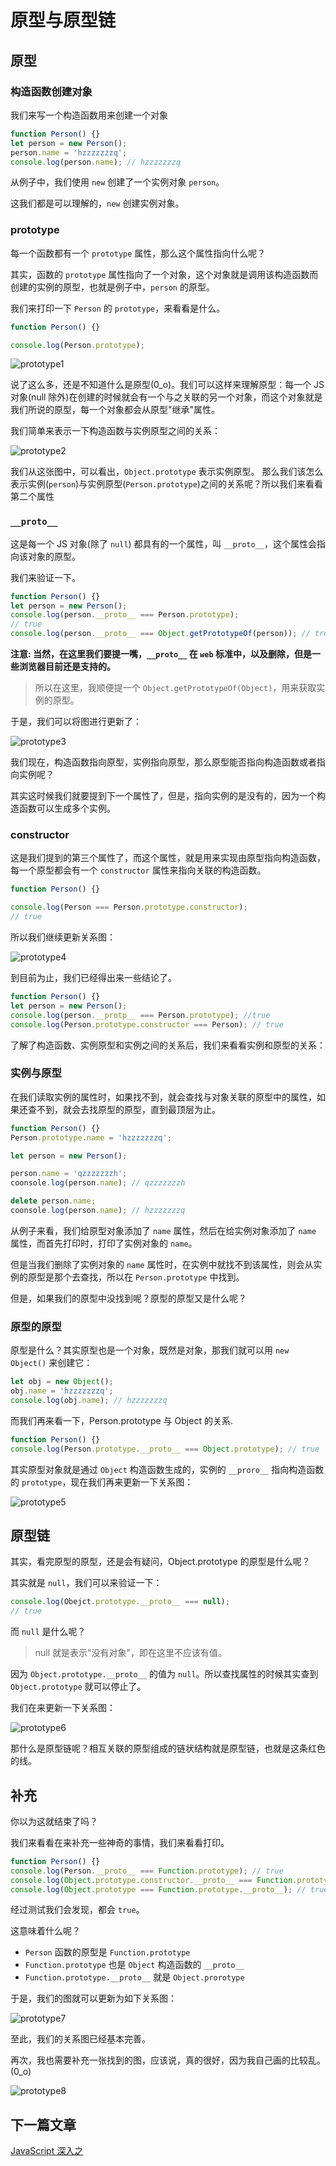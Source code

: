 # 原型与原型链

## 原型

### 构造函数创建对象

我们来写一个构造函数用来创建一个对象

```javascript
function Person() {}
let person = new Person();
person.name = 'hzzzzzzzq';
console.log(person.name); // hzzzzzzzq
```

从例子中，我们使用 `new` 创建了一个实例对象 `person`。

这我们都是可以理解的，`new` 创建实例对象。

### prototype

每一个函数都有一个 `prototype` 属性，那么这个属性指向什么呢？

其实，函数的 `prototype` 属性指向了一个对象，这个对象就是调用该构造函数而创建的实例的原型，也就是例子中，`person` 的原型。

我们来打印一下 `Person` 的 `prototype`，来看看是什么。

```javascript
function Person() {}

console.log(Person.prototype);
```

![prototype1](https://raw.githubusercontent.com/hzzzzzzzq/Blog/main/asseats/images/js/prototype1.png)

说了这么多，还是不知道什么是原型(0_o)。我们可以这样来理解原型：每一个 JS 对象(null 除外)在创建的时候就会有一个与之关联的另一个对象，而这个对象就是我们所说的原型，每一个对象都会从原型"继承"属性。

我们简单来表示一下构造函数与实例原型之间的关系：

![prototype2](https://raw.githubusercontent.com/hzzzzzzzq/Blog/main/asseats/images/js/prototype2.png)

我们从这张图中，可以看出，`Object.prototype` 表示实例原型。
那么我们该怎么表示实例(`person`)与实例原型(`Person.prototype`)之间的关系呢？所以我们来看看第二个属性

### `__proto__`

这是每一个 JS 对象(除了 `null`) 都具有的一个属性，叫 `__proto__`，这个属性会指向该对象的原型。

我们来验证一下。

```javascript
function Person() {}
let person = new Person();
console.log(person.__proto__ === Person.prototype);
// true
console.log(person.__proto__ === Object.getPrototypeOf(person)); // true
```

**注意: 当然，在这里我们要提一嘴，`__proto__` 在 `web` 标准中，以及删除，但是一些浏览器目前还是支持的。**

> 所以在这里，我顺便提一个 `Object.getPrototypeOf(Object)`，用来获取实例的原型。

于是，我们可以将图进行更新了：

![prototype3](https://raw.githubusercontent.com/hzzzzzzzq/Blog/main/asseats/images/js/prototype3.png)

我们现在，构造函数指向原型，实例指向原型，那么原型能否指向构造函数或者指向实例呢？

其实这时候我们就要提到下一个属性了，但是，指向实例的是没有的，因为一个构造函数可以生成多个实例。

### constructor

这是我们提到的第三个属性了，而这个属性，就是用来实现由原型指向构造函数，每一个原型都会有一个 `constructor` 属性来指向关联的构造函数。

```javascript
function Person() {}

console.log(Person === Person.prototype.constructor);
// true
```

所以我们继续更新关系图：

![prototype4](https://raw.githubusercontent.com/hzzzzzzzq/Blog/main/asseats/images/js/prototype4.png)

到目前为止，我们已经得出来一些结论了。

```javascript
function Person() {}
let person = new Person();
console.log(person.__protp__ === Person.prototype); //true
console.log(Person.prototype.constructor === Person); // true
```

了解了构造函数、实例原型和实例之间的关系后，我们来看看实例和原型的关系：

### 实例与原型

在我们读取实例的属性时，如果找不到，就会查找与对象关联的原型中的属性，如果还查不到，就会去找原型的原型，直到最顶层为止。

```javascript
function Person() {}
Person.prototype.name = 'hzzzzzzzq';

let person = new Person();

person.name = 'qzzzzzzzh';
coonsole.log(person.name); // qzzzzzzzh

delete person.name;
coonsole.log(person.name); // hzzzzzzzq
```

从例子来看，我们给原型对象添加了 `name` 属性，然后在给实例对象添加了 `name` 属性，而首先打印时，打印了实例对象的 `name`。

但是当我们删除了实例对象的 `name` 属性时，在实例中就找不到该属性，则会从实例的原型是那个去查找，所以在 `Person.prototype` 中找到。

但是，如果我们的原型中没找到呢？原型的原型又是什么呢？

### 原型的原型

原型是什么？其实原型也是一个对象，既然是对象，那我们就可以用 `new Object()` 来创建它：

```javascript
let obj = new Object();
obj.name = 'hzzzzzzzq';
console.log(obj.name); // hzzzzzzzq
```

而我们再来看一下，Person.prototype 与 Object 的关系.

```javascript
function Person() {}
console.log(Person.prototype.__proto__ === Object.prototype); // true
```

其实原型对象就是通过 `Object` 构造函数生成的，实例的 `__proro__` 指向构造函数的 `prototype`，现在我们再来更新一下关系图：

![prototype5](https://raw.githubusercontent.com/hzzzzzzzq/Blog/main/asseats/images/js/prototype5.png)

## 原型链

其实，看完原型的原型，还是会有疑问，Object.prototype 的原型是什么呢？

其实就是 `null`，我们可以来验证一下：

```javascript
console.log(Obejct.prototype.__proto__ === null);
// true
```

而 `null` 是什么呢？

> null 就是表示"没有对象"，即在这里不应该有值。

因为 `Object.prototype.__proto__` 的值为 `null`。所以查找属性的时候其实查到 `Object.prototype` 就可以停止了。

我们在来更新一下关系图：

![prototype6](https://raw.githubusercontent.com/hzzzzzzzq/Blog/main/asseats/images/js/prototype6.png)

那什么是原型链呢？相互关联的原型组成的链状结构就是原型链，也就是这条红色的线。

## 补充

你以为这就结束了吗？

我们来看看在来补充一些神奇的事情，我们来看看打印。

```javascript
function Person() {}
console.log(Person.__proto__ === Function.prototype); // true
console.log(Object.prototype.constructor.__proto__ === Function.prototype); //true
console.log(Object.prototype === Function.prototype.__proto__); // true
```

经过测试我们会发现，都会 `true`。

这意味着什么呢？

- `Person` 函数的原型是 `Function.prototype`
- `Function.prototype` 也是 `Object` 构造函数的 `__proto__`
- `Function.prototype.__proto__` 就是 `Object.prorotype`

于是，我们的图就可以更新为如下关系图：

![prototype7](https://raw.githubusercontent.com/hzzzzzzzq/Blog/main/asseats/images/js/prototype7.png)

至此，我们的关系图已经基本完善。

再次，我也需要补充一张找到的图，应该说，真的很好，因为我自己画的比较乱。(0_o)

![prototype8](https://raw.githubusercontent.com/hzzzzzzzq/Blog/main/asseats/images/jsprototype8.png)

## 下一篇文章

[JavaScript 深入之]()
